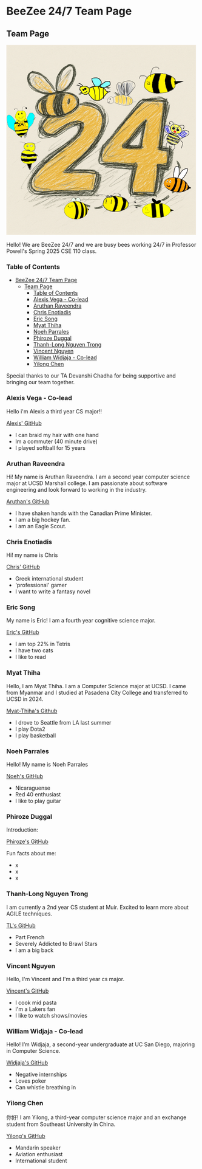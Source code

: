# BeeZee 24/7 Team Page

## Team Page

![BeeZee247Logo](/admin/branding/logo.png)

Hello! We are BeeZee 24/7 and we are busy bees working 24/7 in Professor Powell's Spring 2025 CSE 110 class.

### Table of Contents

- [BeeZee 24/7 Team Page](#beezee-247-team-page)
  - [Team Page](#team-page)
    - [Table of Contents](#table-of-contents)
    - [Alexis Vega - Co-lead](#alexis-vega---co-lead)
    - [Aruthan Raveendra](#aruthan-raveendra)
    - [Chris Enotiadis](#chris-enotiadis)
    - [Eric Song](#eric-song)
    - [Myat Thiha](#myat-thiha)
    - [Noeh Parrales](#noeh-parrales)
    - [Phiroze Duggal](#phiroze-duggal)
    - [Thanh-Long Nguyen Trong](#thanh-long-nguyen-trong)
    - [Vincent Nguyen](#vincent-nguyen)
    - [William Widjaja - Co-lead](#william-widjaja---co-lead)
    - [Yilong Chen](#yilong-chen)

Special thanks to our TA Devanshi Chadha for being supportive and bringing our team together.

### Alexis Vega - Co-lead

Hello i'm Alexis a third year CS major!!

[Alexis' GitHub](https://github.com/alexisvvega)

- I can braid my hair with one hand
- Im a commuter (40 minute drive)
- I played softball for 15 years

### Aruthan Raveendra

Hi! My name is Aruthan Raveendra. I am a second year computer science major at UCSD Marshall college. I am passionate about software engineering and look forward to working in the industry.

[Aruthan's GitHub](https://github.com/aruthanr)

- I have shaken hands with the Canadian Prime Minister.
- I am a big hockey fan.
- I am an Eagle Scout.

### Chris Enotiadis

Hi! my name is Chris

[Chris' GitHub](https://github.com/Bisbouras)

- Greek international student
- 'professional' gamer
- I want to write a fantasy novel

### Eric Song

My name is Eric! I am a fourth year cognitive science major.

[Eric's GitHub](https://github.com/e7song)

- I am top 22% in Tetris
- I have two cats
- I like to read

### Myat Thiha

Hello, I am Myat Thiha. I am a Computer Science major at UCSD. I came from Myanmar and I studied at Pasadena City College and transferred to UCSD in 2024.

[Myat-Thiha's Github](https://github.com/Myat-Thiha)

- I drove to Seattle from LA last summer
- I play Dota2
- I play basketball

### Noeh Parrales

Hello! My name is Noeh Parrales

[Noeh's GitHub](https://github.com/noehparrales1)

- Nicaraguense
- Red 40 enthusiast
- I like to play guitar

### Phiroze Duggal

Introduction:

[Phiroze's GitHub](pastelinkhere)

Fun facts about me:

- x
- x
- x

### Thanh-Long Nguyen Trong

I am currently a 2nd year CS student at Muir. Excited to learn more about AGILE techniques.

[TL's GitHub](https://github.com/thanhlongnt)

- Part French
- Severely Addicted to Brawl Stars
- I am a big back

### Vincent Nguyen

Hello, I'm Vincent and I'm a third year cs major.

[Vincent's GitHub](https://github.com/vincentnguyen1090)

- I cook mid pasta
- I'm a Lakers fan
- I like to watch shows/movies

### William Widjaja - Co-lead

Hello! I’m Widjaja, a second-year undergraduate at UC San Diego, majoring in Computer Science.

[Widjaja's GitHub](https://github.com/wwidjaja0/)

- Negative internships
- Loves poker
- Can whistle breathing in

### Yilong Chen

你好! I am Yilong, a third-year computer science major and an exchange student from Southeast University in China.

[Yilong's GitHub](https://github.com/Oshima-Hina)

- Mandarin speaker
- Aviation enthusiast
- International student
